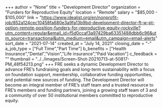 +++
author = "None"
title = "Development Director"
organization = "Funders for Reproductive Equity"
location = "Remote"
salary = "$85,000 - $105,000"
link = "https://www.idealist.org/en/nonprofit-job/852a124cec10458fa680e3a9fa13b9bd-development-director-ft-w-pt-option-remote-position-funders-for-reproductive-equity-rockville?utm_content=regular&email_id=f5d0ccaf3a97429ba63351488dbb6c96&utm_source=transactional&utm_medium=email&utm_campaign=email-alerts"
sort_date = "2021-07-14"
created_at = "July 14, 2021"
closing_date = "-"
a_job_type = ["Full Time","Part Time"]
b_benefits = ["Health Insurance","Dental","Vision","Life insurance","Paid Vacation"]
c_feedback = ""
thumbnail = "../../images/Screen-Shot-20210713-at-50817-PM_48f54213.png"
+++
FRE seeks a dynamic Development Director to advance FRE’s fundraising goals and long-term sustainability with a focus on foundation support, membership, collaborative funding opportunities, and potential new sources of funding. The Development Director will become an integral member of FRE’s staff team and a trusted resource to FRE’s members and funding partners, joining a growing staff team of 3 and a community of over 50 institutional members committed to reproductive equity.